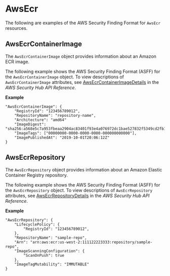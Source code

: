 # AwsEcr<a name="asff-resourcedetails-awsecr"></a>

The following are examples of the AWS Security Finding Format for `AwsEcr` resources\.

## AwsEcrContainerImage<a name="asff-resourcedetails-awsecrcontainerimage"></a>

The `AwsEcrContainerImage` object provides information about an Amazon ECR image\.

The following example shows the AWS Security Finding Format \(ASFF\) for the `AwsEcrContainerImage` object\. To view descriptions of `AwsEcrContainerImage` attributes, see [AwsEcrContainerImageDetails](https://docs.aws.amazon.com/securityhub/1.0/APIReference/API_AwsEcrContainerImageDetails.html) in the *AWS Security Hub API Reference*\.

**Example**

```
"AwsEcrContainerImage": {
    "RegistryId": "123456789012",
    "RepositoryName": "repository-name",
    "Architecture": "amd64"
    "ImageDigest": "sha256:a568e5c7a953fbeaa2904ac83401f93e4a076972dc1bae527832f5349cd2fb10",
    "ImageTags": ["00000000-0000-0000-0000-000000000000"],
    "ImagePublishedAt": "2019-10-01T20:06:12Z"
}
```

## AwsEcrRepository<a name="asff-resourcedetails-awsecrrepository"></a>

The `AwsEcrRepository` object provides information about an Amazon Elastic Container Registry repository\.

The following example shows the AWS Security Finding Format \(ASFF\) for the `AwsEcrRepository` object\. To view descriptions of `AwsEcrRepository` attributes, see [AwsEcrRepositoryDetails](https://docs.aws.amazon.com/securityhub/1.0/APIReference/API_AwsEcrRepositoryDetails.html) in the *AWS Security Hub API Reference*\.

**Example**

```
"AwsEcrRepository": {
    "LifecyclePolicy": {
        "RegistryId": "123456789012",
    },  
    "RepositoryName": "sample-repo",
    "Arn": "arn:aws:ecr:us-west-2:111122223333:repository/sample-repo",
    "ImageScanningConfiguration": {
        "ScanOnPush": true
    },
    "ImageTagMutability": "IMMUTABLE"
}
```